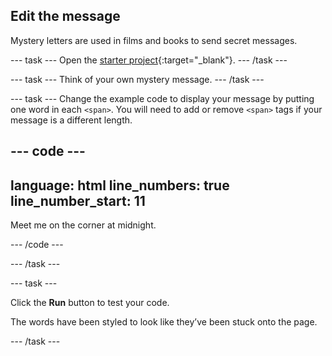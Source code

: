 ## Edit the message

Mystery letters are used in films and books to send secret messages. 

--- task ---
Open the [starter project](https://editor.raspberrypi.org/en/projects/mystery-letter-starter){:target="_blank"}.
--- /task ---

--- task ---
Think of your own mystery message.
--- /task ---

--- task ---
Change the example code to display your message by putting one word in each `<span>`. You will need to add or remove `<span>` tags if your message is a different length. 

--- code ---
---
language: html
line_numbers: true
line_number_start: 11
---

<p>
  <span class="">Meet</span>
  <span class="">me</span>
  <span class="">on</span>
  <span class="">the</span>
  <span class="">corner</span>
  <span class="">at</span>
  <span class="">midnight.</span>
</p>

--- /code ---


--- /task ---

--- task ---

Click the **Run** button to test your code.

The words have been styled to look like they’ve been stuck onto the page.

--- /task ---

